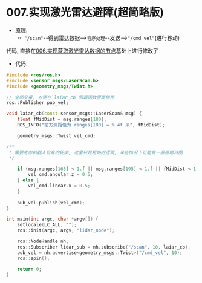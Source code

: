 # 007.实现激光雷达避障(超简略版)

- 原理:
    - `"/scan"`--得到雷达数据-->`程序处理`--发送-->`"/cmd_vel"`(进行移动)
 
代码, 直接在[006.实现获取激光雷达数据的节点](../006-实现获取激光雷达数据的节点/index.md)基础上进行修改了

- 代码:

```C++
#include <ros/ros.h>
#include <sensor_msgs/LaserScan.h>
#include <geometry_msgs/Twist.h>

// 全局变量, 方便在`laiar_cb`回调函数里面使用
ros::Publisher pub_vel;

void laiar_cb(const sensor_msgs::LaserScan& msg) {
    float fMidDist = msg.ranges[180];
    ROS_INFO("前方测距值为 ranges[180] = %.4f 米", fMidDist);

    geometry_msgs::Twist vel_cmd;

/**
 * 需要考虑机器人自身的轮廓, 这里只是粗略的逻辑, 某些情况下可能会一直原地转圈
 */

    if (msg.ranges[165] < 1.f || msg.ranges[195] < 1.f || fMidDist < 1.f) {
        vel_cmd.angular.z = 0.5;
    } else {
        vel_cmd.linear.x = 0.5;
    }
    
    pub_vel.publish(vel_cmd);
}

int main(int argc, char *argv[]) {
    setlocale(LC_ALL, "");
    ros::init(argc, argv, "lidar_node");

    ros::NodeHandle nh;
    ros::Subscriber lidar_sub = nh.subscribe("/scan", 10, laiar_cb);
    pub_vel = nh.advertise<geometry_msgs::Twist>("/cmd_vel", 10);
    ros::spin();

    return 0;
}
```